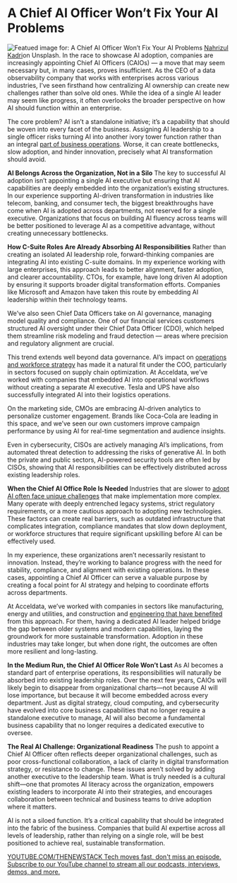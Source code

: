# A Chief AI Officer Won’t Fix Your AI Problems
![Featued image for: A Chief AI Officer Won’t Fix Your AI Problems](https://cdn.thenewstack.io/media/2025/06/841f3af4-nahrizul-kadri-oasf0qmrwla-unsplash-1024x578.jpg)
[Nahrizul Kadri](https://unsplash.com/@nahrizuladib?utm_content=creditCopyText&utm_medium=referral&utm_source=unsplash)on Unsplash.
In the race to showcase AI adoption, companies are increasingly appointing Chief AI Officers (CAIOs) — a move that may seem necessary but, in many cases, proves insufficient. As the CEO of a data observability company that works with enterprises across various industries, I’ve seen firsthand how centralizing AI ownership can create new challenges rather than solve old ones. While the idea of a single AI leader may seem like progress, it often overlooks the broader perspective on how AI should function within an enterprise.

The core problem? AI isn’t a standalone initiative; it’s a capability that should be woven into every facet of the business. Assigning AI leadership to a single officer risks turning AI into another ivory tower function rather than an integral [part of business operations](https://thenewstack.io/the-pillars-of-platform-engineering-part-5-orchestration/). Worse, it can create bottlenecks, slow adoption, and hinder innovation, precisely what AI transformation should avoid.

**AI Belongs Across the Organization, Not in a Silo**
The key to successful AI adoption isn’t appointing a single AI executive but ensuring that AI capabilities are deeply embedded into the organization’s existing structures. In our experience supporting AI-driven transformation in industries like telecom, banking, and consumer tech, the biggest breakthroughs have come when AI is adopted across departments, not reserved for a single executive. Organizations that focus on building AI fluency across teams will be better positioned to leverage AI as a competitive advantage, without creating unnecessary bottlenecks.

**How C-Suite Roles Are Already Absorbing AI Responsibilities**
Rather than creating an isolated AI leadership role, forward-thinking companies are integrating AI into existing C-suite domains. In my experience working with large enterprises, this approach leads to better alignment, faster adoption, and clearer accountability. CTOs, for example, have long driven AI adoption by ensuring it supports broader digital transformation efforts. Companies like Microsoft and Amazon have taken this route by embedding AI leadership within their technology teams.

We’ve also seen Chief Data Officers take on AI governance, managing model quality and compliance. One of our financial services customers structured AI oversight under their Chief Data Officer (CDO), which helped them streamline risk modeling and fraud detection — areas where precision and regulatory alignment are crucial.

This trend extends well beyond data governance. AI’s impact on [operations and workforce strategy](https://thenewstack.io/future-proof-your-sre-strategy-ai-for-performance-gains/) has made it a natural fit under the COO, particularly in sectors focused on supply chain optimization. At Acceldata, we’ve worked with companies that embedded AI into operational workflows without creating a separate AI executive. Tesla and UPS have also successfully integrated AI into their logistics operations.

On the marketing side, CMOs are embracing AI-driven analytics to personalize customer engagement. Brands like Coca-Cola are leading in this space, and we’ve seen our own customers improve campaign performance by using AI for real-time segmentation and audience insights.

Even in cybersecurity, CISOs are actively managing AI’s implications, from automated threat detection to addressing the risks of generative AI. In both the private and public sectors, AI-powered security tools are often led by CISOs, showing that AI responsibilities can be effectively distributed across existing leadership roles.

**When the Chief AI Office Role Is Needed**
Industries that are slower to [adopt AI often face unique challenges](https://thenewstack.io/ml-and-llm-adoption-challenged-most-often-by-observability/) that make implementation more complex. Many operate with deeply entrenched legacy systems, strict regulatory requirements, or a more cautious approach to adopting new technologies. These factors can create real barriers, such as outdated infrastructure that complicates integration, compliance mandates that slow down deployment, or workforce structures that require significant upskilling before AI can be effectively used.

In my experience, these organizations aren’t necessarily resistant to innovation. Instead, they’re working to balance progress with the need for stability, compliance, and alignment with existing operations. In these cases, appointing a Chief AI Officer can serve a valuable purpose by creating a focal point for AI strategy and helping to coordinate efforts across departments.

At Acceldata, we’ve worked with companies in sectors like manufacturing, energy and utilities, and construction and [engineering that have benefited](https://thenewstack.io/platform-engineering-benefits-developers-and-companies-too/) from this approach. For them, having a dedicated AI leader helped bridge the gap between older systems and modern capabilities, laying the groundwork for more sustainable transformation. Adoption in these industries may take longer, but when done right, the outcomes are often more resilient and long-lasting.

**In the Medium Run, the Chief AI Officer Role Won’t Last**
As AI becomes a standard part of enterprise operations, its responsibilities will naturally be absorbed into existing leadership roles. Over the next few years, CAIOs will likely begin to disappear from organizational charts—not because AI will lose importance, but because it will become embedded across every department. Just as digital strategy, cloud computing, and cybersecurity have evolved into core business capabilities that no longer require a standalone executive to manage, AI will also become a fundamental business capability that no longer requires a dedicated executive to oversee.

**The Real AI Challenge: Organizational Readiness**
The push to appoint a Chief AI Officer often reflects deeper organizational challenges, such as poor cross-functional collaboration, a lack of clarity in digital transformation strategy, or resistance to change. These issues aren’t solved by adding another executive to the leadership team. What is truly needed is a cultural shift—one that promotes AI literacy across the organization, empowers existing leaders to incorporate AI into their strategies, and encourages collaboration between technical and business teams to drive adoption where it matters.

AI is not a siloed function. It’s a critical capability that should be integrated into the fabric of the business. Companies that build AI expertise across all levels of leadership, rather than relying on a single role, will be best positioned to achieve real, sustainable transformation.

[
YOUTUBE.COM/THENEWSTACK
Tech moves fast, don't miss an episode. Subscribe to our YouTube
channel to stream all our podcasts, interviews, demos, and more.
](https://youtube.com/thenewstack?sub_confirmation=1)